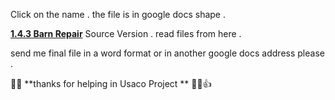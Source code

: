 Click on the name .
the file is in google docs shape .

  **[1.4.3 Barn Repair](https://docs.google.com/document/d/1Oc8u17YL-gq8CNGIRCiD3cbfkZejPzgwUNJFeZLcEuQ/edit?usp=sharing
)** Source Version .
read files from here .

 send me final file in a word format or in another google docs address please .
 
 :cherry_blossom::tulip: **thanks for helping in Usaco Project ** :tulip::cherry_blossom::+1:
